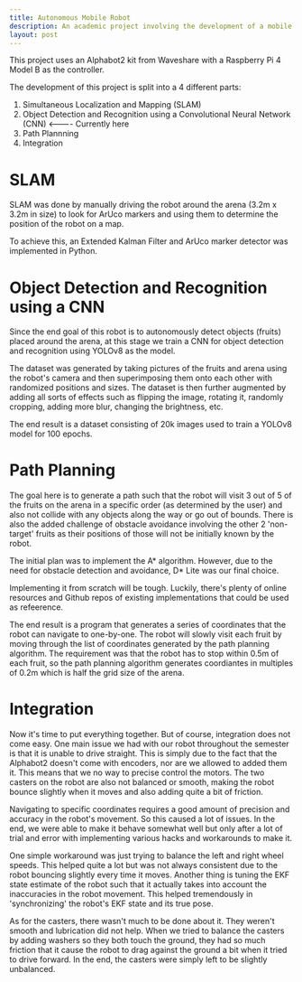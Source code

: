 ```yaml
---
title: Autonomous Mobile Robot
description: An academic project involving the development of a mobile robot that can autonomously navigate and search for objects within an arena. 
layout: post
---
```


This project uses an Alphabot2 kit from Waveshare with a Raspberry Pi 4 Model B as the controller. 


The development of this project is split into a 4 different parts:
1. Simultaneous Localization and Mapping (SLAM)
2. Object Detection and Recognition using a Convolutional Neural Network (CNN)  <---- Currently here
3. Path Plannning 
4. Integration

# SLAM 
SLAM was done by manually driving the robot around the arena (3.2m x 3.2m in size) to look for ArUco markers and using them to determine the position of the robot on a map.

To achieve this, an Extended Kalman Filter and ArUco marker detector was implemented in Python.

# Object Detection and Recognition using a CNN
Since the end goal of this robot is to autonomously detect objects (fruits) placed around the arena, at this stage we train a CNN for object detection and recognition using YOLOv8 as the model. 

The dataset was generated by taking pictures of the fruits and arena using the robot's camera and then superimposing them onto each other with randomized positions and sizes. The dataset is then further augmented by adding all sorts of effects such as flipping the image, rotating it, randomly cropping, adding more blur, changing the brightness, etc. 

The end result is a dataset consisting of 20k images used to train a YOLOv8 model for 100 epochs. 

# Path Planning
The goal here is to generate a path such that the robot will visit 3 out of 5 of the fruits on the arena in a specific order (as determined by the user) and also not collide with any objects along the way or go out of bounds. There is also the added challenge of obstacle avoidance involving the other 2 'non-target' fruits as their positions of those will not be initially known by the robot.

The initial plan was to implement the A* algorithm. However, due to the need for obstacle detection and avoidance, D* Lite was our final choice. 

Implementing it from scratch will be tough. Luckily, there's plenty of online resources and Github repos of existing implementations that could be used as refeerence.

The end result is a program that generates a series of coordinates that the robot can navigate to one-by-one. The robot will slowly visit each fruit by moving through the list of coordinates generated by the path planning algorithm. The requirement was that the robot has to stop within 0.5m of each fruit, so the path planning algorithm generates coordiantes in multiples of 0.2m which is half the grid size of the arena. 

# Integration 
Now it's time to put everything together. But of course, integration does not come easy. One main issue we had with our robot throughout the semester is that it is unable to drive straight. This is simply due to the fact that the Alphabot2 doesn't come with encoders, nor are we allowed to added them it. This means that we no way to precise control the motors. The two casters on the robot are also not balanced or smooth, making the robot bounce slightly when it moves and also adding quite a bit of friction.   

Navigating to specific coordinates requires a good amount of precision and accuracy in the robot's movement. So this caused a lot of issues. In the end, we were able to make it behave somewhat well but only after a lot of trial and error with implementing various hacks and workarounds to make it. 

One simple workaround was just trying to balance the left and right wheel speeds. This helped quite a lot but was not always consistent due to the robot bouncing slightly every time it moves. Another thing is tuning the EKF state estimate of the robot such that it actually takes into account the inaccuracies in the robot movement. This helped tremendously in 'synchronizing' the robot's EKF state and its true pose. 

As for the casters, there wasn't much to be done about it. They weren't smooth and lubrication did not help. When we tried to balance the casters by adding washers so they both touch the ground, they had so much friction that it cause the robot to drag against the ground a bit when it tried to drive forward. In the end, the casters were simply left to be slightly unbalanced. 
